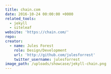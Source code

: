 ```yaml
---
title: chain.com
date: 2016-10-24 00:00:00 +0000
related_tools:
  - jekyll
  - siteleaf
website: 'https://chain.com/'
repo:
creator:
  - name: Jules Forest
    role: Design/Development
    url: 'http://github.com/julesforrest'
    twitter_username: julesforrest
image_path: /uploads/showcase/jekyll-chain.png
---
```

